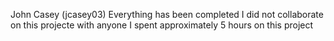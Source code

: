 John Casey (jcasey03)
Everything has been completed
I did not collaborate on this projecte with anyone
I spent approximately 5 hours on this project
